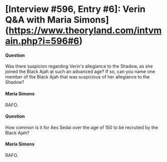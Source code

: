 # [Interview #596, Entry #6]: Verin Q&A with Maria Simons](https://www.theoryland.com/intvmain.php?i=596#6)

#### Question

Was there suspicion regarding Verin's allegiance to the Shadow, as she joined the Black Ajah at such an advanced age? If so, can you name one member of the Black Ajah that was suspicious of her allegiance to the Shadow?

#### Maria Simons

RAFO.

#### Question

How common is it for Aes Sedai over the age of 150 to be recruited by the Black Ajah?

#### Maria Simons

RAFO.

